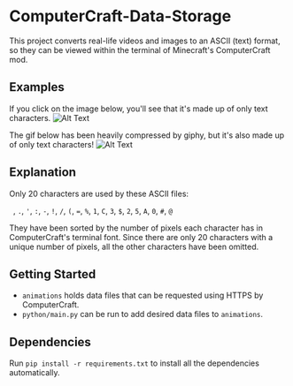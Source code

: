 # ComputerCraft-Data-Storage
This project converts real-life videos and images to an ASCII (text) format, so they can be viewed within the terminal of Minecraft's ComputerCraft mod.

## Examples

If you click on the image below, you'll see that it's made up of only text characters.
![Alt Text](https://i.imgur.com/t04CTfR.png)

The gif below has been heavily compressed by giphy, but it's also made up of only text characters!
![Alt Text](https://media.giphy.com/media/l50uTz68nIUC1suQzi/giphy.gif)

## Explanation

Only 20 characters are used by these ASCII files:

` `, `.`, `'`, `:`, `-`, `!`, `/`, `(`, `=`, `%`, `1`, `C`, `3`, `$`, `2`, `5`, `A`, `0`, `#`, `@`

They have been sorted by the number of pixels each character has in ComputerCraft's terminal font.
Since there are only 20 characters with a unique number of pixels, all the other characters have been omitted.

## Getting Started

* `animations` holds data files that can be requested using HTTPS by ComputerCraft.
* `python/main.py` can be run to add desired data files to `animations`.

## Dependencies

Run `pip install -r requirements.txt` to install all the dependencies automatically.
